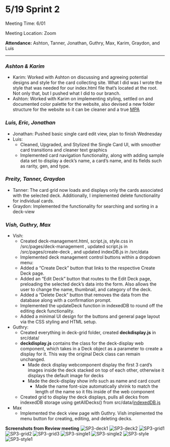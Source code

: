 # 5/19 Sprint 2

Meeting Time: 6/01

Meeting Location: Zoom

**Attendance:**
Ashton, Tanner, Jonathan, Guthry, Max, Karim, Graydon, and Luis

---

### _Ashton & Karim_

- Karim: Worked with Ashton on discussing and agreeing potential designs and style for the card collecting site. What I did was I wrote the style that was needed for our index.html file that’s located at the root. Not only that, but I pushed what I did to our branch.
- Ashton: Worked with Karim on implementing styling, settled on and documented color palette for the website, also devised a new folder structure for the website so it can be cleaner and a true [MPA](https://medium.com/@julianneagu/multi-page-application-mpa-a-good-business-fit-36029c7be9f0)

### _Luis, Eric, Jonathan_

- Jonathan: Pushed basic single card edit view, plan to finish Wednesday
- Luis:
  - Cleaned, Upgraded, and Stylized the Single Card UI, with smoother card transitions and cleaner text graphics
  - Implemented card navigation functionality, along with adding sample data set to display a deck’s name, a card’s name, and its fields such as rarity, gen, and type.

### _Preity, Tanner, Graydon_

- Tanner: The card grid now loads and displays only the cards associated with the selected deck. Additionally, I implemented delete functionality for individual cards.
- Graydon: Implemented the functionality for searching and sorting in a deck-view

### _Vish, Guthry, Max_

- Vish:
  - Created deck-management.html, script.js, style.css in /src/pages/deck-management , updated script.js in /src/pages/create-deck , and updated indexDB.js in /src/data
  - Implemented deck management control buttons within a dropdown menu:
  - Added a “Create Deck” button that links to the respective Create Deck page.
  - Added an “Edit Deck” button that routes to the Edit Deck page, preloading the selected deck’s data into the form. Also allows the user to change the name, thumbnail, and category of the deck.
  - Added a “Delete Deck” button that removes the data from the database along with a confirmation prompt.
  - Implemented the updateDeck function in indexedDB to round off the editing deck functionality.
  - Added a minimal UI design for the buttons and general page layout via the CSS styling and HTML setup.
- Guthry:
  - Created everything in deck-grid folder, created **deckdisplay.js** in src/data/
  - **deckdisplay.js** contains the class for the deck-display web component, which takes in a Deck object as a parameter to create a display for it. This way the original Deck class can remain unchanged.
    - Made deck display webcomponent display the first 3 card’s images inside the deck stacked on top of each other, otherwise it displays the default image for decks
    - Made the deck-display show info such as name and card count
      - Made the name font-size automatically shrink to match the length of the name so it fits inside of the web component
  - Created grid to display the deck displays, pulls all decks from indexedDB storage using getAllDecks() from src/data/[indexedDB.js](http://indexedDB.js)
- Max
  - Implemented the deck view page with Guthry. Vish implemented the menu button for creating, editing, and deleting decks.

**Screenshots from Review meeting**
![SP3-deck1](./screenshots/SP3-deck1.png)
![SP3-deck2](./screenshots/SP3-deck2.png)
![SP3-grid1](./screenshots/SP3-grid1.png)
![SP3-grid2](./screenshots/SP3-grid2.png)
![SP3-grid3](./screenshots/SP3-grid3.png)
![SP3-single1](./screenshots/SP3-single1.png)
![SP3-single2](./screenshots/SP3-single2.png)
![SP3-style](./screenshots/SP3-style.png)
![SP3-style1](./screenshots/SP3-style1.png)
